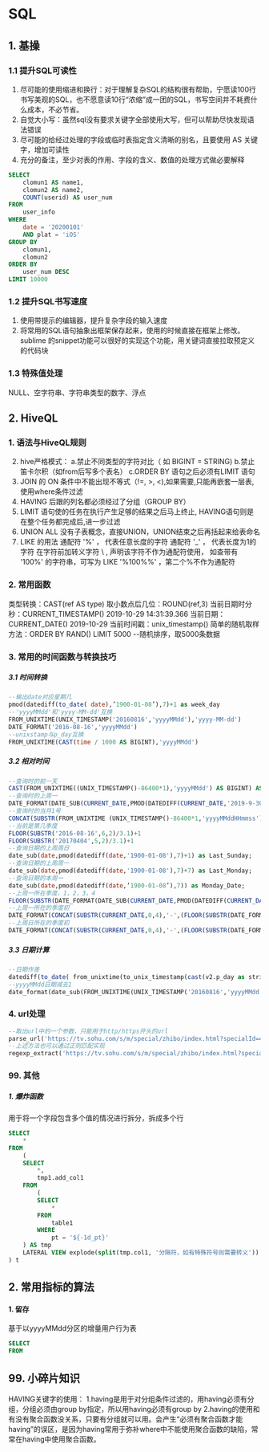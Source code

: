 # SQL



## 1. 基操

### 1.1 提升SQL可读性

1. 尽可能的使用缩进和换行：对于理解复杂SQL的结构很有帮助，宁愿读100行书写美观的SQL，也不愿意读10行“浓缩”成一团的SQL，书写空间并不耗费什么成本，不必节省。
2. 自觉大小写：虽然sql没有要求关键字全部使用大写，但可以帮助尽快发现语法错误
3. 尽可能的给经过处理的字段或临时表指定含义清晰的别名，且要使用 AS 关键字，增加可读性  
4. 充分的备注，至少对表的作用、字段的含义、数值的处理方式做必要解释

```sql
SELECT 
	clomun1 AS name1,
	clomun2 AS name2,
	COUNT(userid) AS user_num
FROM 
	user_info
WHERE
	date = '20200101'
	AND plat = 'iOS'
GROUP BY
	clomun1,
	clomun2
ORDER BY 
	user_num DESC 
LIMIT 10000
```



### 1.2 提升SQL书写速度

1. 使用带提示的编辑器，提升复杂字段的输入速度
2. 将常用的SQL语句抽象出框架保存起来，使用的时候直接在框架上修改。sublime 的snippet功能可以很好的实现这个功能，用关键词直接拉取预定义的代码块



### 1.3 特殊值处理

NULL、空字符串、字符串类型的数字、浮点



## 2. HiveQL

### 1. 语法与HiveQL规则

2. hive严格模式：
    a.禁止不同类型的字符对比（ 如 BIGINT = STRING)
    b.禁止笛卡尔积（如from后写多个表名）
    c.ORDER BY 语句之后必须有LIMIT 语句
3. JOIN 的 ON 条件中不能出现不等式（!=, >, <),如果需要,只能再嵌套一层表,使用where条件过滤
5. HAVING 后跟的列名都必须经过了分组（GROUP BY）
6. LIMIT 语句使的任务在执行产生足够的结果之后马上终止, HAVING语句则是在整个任务都完成后,进一步过滤
8. UNION ALL 没有子表概念，直接UNION，UNION结束之后再括起来给表命名
6. LIKE 的用法
    通配符 '%' ， 代表任意长度的字符
    通配符 '_' ， 代表长度为1的字符
    在字符前加转义字符 \ , 声明该字符不作为通配符使用， 如查带有 '100%' 的字符串，可写为  LIKE '%100\%%' ，第二个%不作为通配符

### 2. 常用函数

类型转换：CAST(ref AS type) 
取小数点后几位：ROUND(ref,3) 
当前日期时分秒：CURRENT_TIMESTAMP() 2019-10-29 14:31:39.366
当前日期：CURRENT_DATE() 2019-10-29
当前时间戳：unix_timestamp()
简单的随机取样方法：ORDER BY RAND() LIMIT 5000 --随机排序，取5000条数据

### 3. 常用的时间函数与转换技巧

##### 3.1 时间转换

```sql
--输出date对应星期几
pmod(datediff(to_date( date),’1900-01-08’),7)+1 as week_day 
--'yyyyMMdd'和'yyyy-MM-dd'互换
FROM_UNIXTIME(UNIX_TIMESTAMP('20160816','yyyyMMdd'),'yyyy-MM-dd')
DATE_FORMAT('2016-08-16','yyyyMMdd') 
--unixstamp与p_day互换
FROM_UNIXTIME(CAST(time / 1000 AS BIGINT),'yyyyMMdd')
```

##### 3.2 相对时间

```sql
--查询时的前一天
CAST(FROM_UNIXTIME((UNIX_TIMESTAMP()-86400*1),'yyyyMMdd') AS BIGINT) AS yesterday 
--查询时的上周一
DATE_FORMAT(DATE_SUB(CURRENT_DATE,PMOD(DATEDIFF(CURRENT_DATE,'2019-9-30'),7)+7),'yyyyMMdd') AS last_Monday
--查询时的当月1号
CONCAT(SUBSTR(FROM_UNIXTIME (UNIX_TIMESTAMP()-86400*1,'yyyyMMddHHmmss'),0,6),'01') this_month_1th
--当前是第几季度
FLOOR(SUBSTR('2016-08-16',6,2)/3.1)+1
FLOOR(SUBSTR('20170404',5,2)/3.1)+1
--查询日期的上周周日
date_sub(date,pmod(datediff(date,'1900-01-08'),7)+1) as Last_Sunday;
--查询日期的上周周一
date_sub(date,pmod(datediff(date,'1900-01-08'),7)+7) as Last_Monday;
--查询日期的本周一
date_sub(date,pmod(datediff(date,’1900-01-08’),7)) as Monday_Date;
--上周一所在季度，1，2，3，4
FLOOR(SUBSTR(DATE_FORMAT(DATE_SUB(CURRENT_DATE,PMOD(DATEDIFF(CURRENT_DATE,'2019-9-30'),7)+7),'yyyyMMdd'),5,2)/3.1)+1 
--上周一所在的季度初
DATE_FORMAT(CONCAT(SUBSTR(CURRENT_DATE,0,4),'-',(FLOOR(SUBSTR(DATE_FORMAT(DATE_SUB(CURRENT_DATE,PMOD(DATEDIFF(CURRENT_DATE,'2019-9-30'),7)+7),'yyyyMMdd'),5,2)/3.1)+1)*3,'-','01'),'yyyyMMdd') 
--上周日所在的季度初
DATE_FORMAT(CONCAT(SUBSTR(CURRENT_DATE,0,4),'-',(FLOOR(SUBSTR(DATE_FORMAT(DATE_SUB(CURRENT_DATE,PMOD(DATEDIFF(CURRENT_DATE,'2019-9-30'),7)+1),'yyyyMMdd'),5,2)/3.1)+1)*3,'-','01'),'yyyyMMdd') 
```

##### 3.3 日期计算

```sql
--日期作差
datediff(to_date( from_unixtime(to_unix_timestamp(cast(v2.p_day as string),'yyyyMMdd'),'yyyy-MM-dd')),to_date( from_unixtime(to_unix_timestamp(cast(v1.p_day as string),'yyyyMMdd'),'yyyy-MM-dd')))
--yyyyMMdd日期减去1
date_format(date_sub(FROM_UNIXTIME(UNIX_TIMESTAMP('20160816','yyyyMMdd'),'yyyy-MM-dd'), 1), 'yyyyMMdd')
```

### 4. url处理

```sql
--取出url中的一个参数，只能用于http/https开头的url
parse_url('https://tv.sohu.com/s/m/special/zhibo/index.html?specialId=42','QUERY', 'specialId') 
--上述方法也可以通过正则匹配实现
regexp_extract('https://tv.sohu.com/s/m/special/zhibo/index.html?specialId=42', 'specialId=([^&]+)', 1) --取出specialId字段的值
```



### 99. 其他

##### 1. 爆炸函数

用于将一个字段包含多个值的情况进行拆分，拆成多个行

```sql
SELECT 
    *
FROM 
    (
    SELECT 
        *, 
        tmp1.add_col1
    FROM 
        (
        SELECT 
            *
        FROM 
            table1
        WHERE 
            pt = '${-1d_pt}'
    ) AS tmp
    LATERAL VIEW explode(split(tmp.col1, '分隔符，如有特殊符号则需要转义')) tmp1 AS add_col1
) t
```





## 2. 常用指标的算法

#### 1. 留存

基于以yyyyMMdd分区的增量用户行为表

```sql
SELECT 
FROM 

```







## 99. 小碎片知识

HAVING关键字的使用：
1.having是用于对分组条件过滤的，用having必须有分组，分组必须由group by指定，所以用having必须有group by
2.having的使用和有没有聚合函数没关系，只要有分组就可以用。会产生“必须有聚合函数才能having”的误区，是因为having常用于弥补where中不能使用聚合函数的缺陷，常常在having中使用聚合函数。

